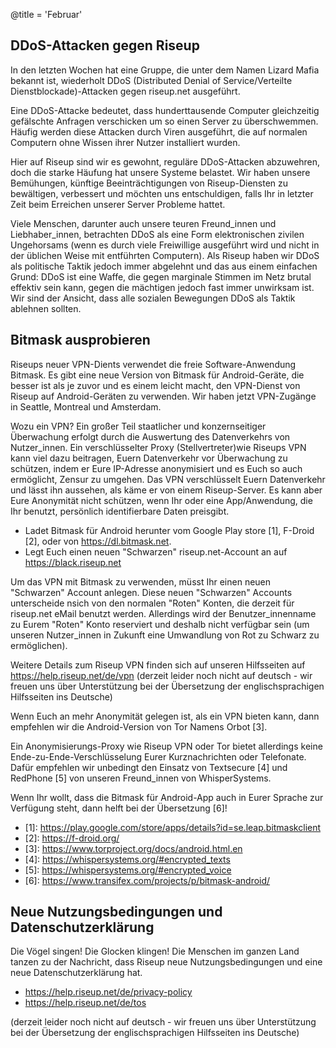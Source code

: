 @title = 'Februar'

## DDoS-Attacken gegen Riseup

In den letzten Wochen hat eine Gruppe, die unter dem Namen Lizard Mafia bekannt ist, wiederholt DDoS (Distributed Denial of Service/Verteilte Dienstblockade)-Attacken gegen riseup.net ausgeführt.

Eine DDoS-Attacke bedeutet, dass hunderttausende Computer gleichzeitig gefälschte Anfragen verschicken um so einen Server zu überschwemmen. Häufig werden diese Attacken durch Viren ausgeführt, die auf normalen Computern ohne Wissen ihrer Nutzer installiert wurden.

Hier auf Riseup sind wir es gewohnt, reguläre DDoS-Attacken abzuwehren, doch die starke Häufung hat unsere Systeme belastet. Wir haben unsere Bemühungen, künftige Beeinträchtigungen von Riseup-Diensten zu bewältigen, verbessert und möchten uns entschuldigen, falls Ihr in letzter Zeit beim Erreichen unserer Server Probleme hattet.

Viele Menschen, darunter auch unsere teuren Freund_innen und Liebhaber_innen, betrachten DDoS als eine Form elektronischen zivilen Ungehorsams (wenn es durch viele Freiwillige ausgeführt wird und nicht in der üblichen Weise mit entführten Computern). Als Riseup haben wir DDoS als politische Taktik jedoch immer abgelehnt und das aus einem einfachen Grund: DDoS ist eine Waffe, die gegen marginale Stimmen im Netz brutal effektiv sein kann, gegen die mächtigen jedoch fast immer unwirksam ist. Wir sind der Ansicht, dass alle sozialen Bewegungen DDoS als Taktik ablehnen sollten.

## Bitmask ausprobieren

Riseups neuer VPN-Dients verwendet die freie Software-Anwendung Bitmask. Es gibt eine neue Version von Bitmask für Android-Geräte, die besser ist als je zuvor und es einem leicht macht, den VPN-Dienst von Riseup auf Android-Geräten zu verwenden. Wir haben jetzt VPN-Zugänge in Seattle, Montreal und Amsterdam.

Wozu ein VPN? Ein großer Teil staatlicher und konzernseitiger Überwachung erfolgt durch die Auswertung des Datenverkehrs von Nutzer_innen. Ein verschlüsselter Proxy (Stellvertreter)wie Riseups VPN kann viel dazu beitragen, Euern Datenverkehr vor Überwachung zu schützen, indem er Eure IP-Adresse anonymisiert und es Euch so auch ermöglicht, Zensur zu umgehen. Das VPN verschlüsselt Euern Datenverkehr und lässt ihn aussehen, als käme er von einem Riseup-Server. Es kann aber Eure Anonymität nicht schützen, wenn Ihr oder eine App/Anwendung, die Ihr benutzt, persönlich identifierbare Daten preisgibt.

* Ladet Bitmask für Android herunter vom Google Play store \[1\], F-Droid \[2\], oder von https://dl.bitmask.net.
* Legt Euch einen neuen "Schwarzen" riseup.net-Account an auf https://black.riseup.net

Um das VPN mit Bitmask zu verwenden, müsst Ihr einen neuen "Schwarzen" Account anlegen. Diese neuen "Schwarzen" Accounts unterscheide nsich von den normalen "Roten" Konten, die derzeit für riseup.net eMail benutzt werden. Allerdings wird der Benutzer_innenname zu Eurem "Roten" Konto reserviert und deshalb nicht verfügbar sein (um unseren Nutzer_innen in Zukunft eine Umwandlung von Rot zu Schwarz zu ermöglichen).

Weitere Details zum Riseup VPN finden sich auf unseren Hilfsseiten auf https://help.riseup.net/de/vpn
(derzeit leider noch nicht auf deutsch - wir freuen uns über Unterstützung bei der Übersetzung der englischsprachigen Hilfsseiten ins Deutsche)

Wenn Euch an mehr Anonymität gelegen ist, als ein VPN bieten kann, dann empfehlen wir die Android-Version von Tor Namens Orbot \[3\].

Ein Anonymisierungs-Proxy wie Riseup VPN oder Tor bietet allerdings keine Ende-zu-Ende-Verschlüsselung Eurer Kurznachrichten oder Telefonate. Dafür empfehlen wir unbedingt den Einsatz von Textsecure \[4\] und RedPhone \[5\] von unseren Freund_innen von WhisperSystems.

Wenn Ihr wollt, dass die Bitmask für Android-App auch in Eurer Sprache zur Verfügung steht, dann helft bei der Übersetzung \[6\]!

* \[1\]: https://play.google.com/store/apps/details?id=se.leap.bitmaskclient
* \[2\]: https://f-droid.org/
* \[3\]: https://www.torproject.org/docs/android.html.en
* \[4\]: https://whispersystems.org/#encrypted_texts
* \[5\]: https://whispersystems.org/#encrypted_voice
* \[6\]: https://www.transifex.com/projects/p/bitmask-android/

## Neue Nutzungsbedingungen und Datenschutzerklärung

Die Vögel singen! Die Glocken klingen! Die Menschen im ganzen Land tanzen zu der Nachricht, dass Riseup neue Nutzungsbedingungen und eine neue Datenschutzerklärung hat.

* https://help.riseup.net/de/privacy-policy
* https://help.riseup.net/de/tos

(derzeit leider noch nicht auf deutsch - wir freuen uns über Unterstützung bei der Übersetzung der englischsprachigen Hilfsseiten ins Deutsche)
